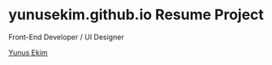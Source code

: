 # yunusekim.github.io Resume Project
Front-End Developer / UI Designer

[Yunus Ekim](https://yunusekim.github.io/)
